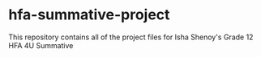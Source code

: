 # hfa-summative-project
 This repository contains all of the project files for Isha Shenoy's Grade 12 HFA 4U Summative
